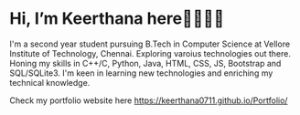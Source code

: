 # Hi, I’m Keerthana here👋🏼👋🏼

I'm a second year student pursuing B.Tech in Computer Science at Vellore Institute of Technology, Chennai. Exploring varoius technologies out there.
Honing my skills in C++/C, Python, Java, HTML, CSS, JS, Bootstrap and SQL/SQLite3. I'm keen in learning new technologies and enriching my technical knowledge.

Check my portfolio website here https://keerthana0711.github.io/Portfolio/

<!---
Keerthana0711/Keerthana0711 is a ✨ special ✨ repository because its `README.md` (this file) appears on your GitHub profile.
You can click the Preview link to take a look at your changes.
--->
